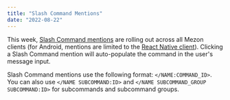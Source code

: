 ```yaml
---
title: "Slash Command Mentions"
date: "2022-08-22"
---
```


This week, [Slash Command mentions](#DOCS_REFERENCE/message-formatting) are rolling out across all Mezon clients (for Android, mentions are limited to the [React Native client](https://mezon.com/blog/android-react-native-framework-update)). Clicking a Slash Command mention will auto-populate the command in the user's message input.

Slash Command mentions use the following format: `</NAME:COMMAND_ID>`. You can also use `</NAME SUBCOMMAND:ID>` and `</NAME SUBCOMMAND_GROUP SUBCOMMAND:ID>` for subcommands and subcommand groups.
